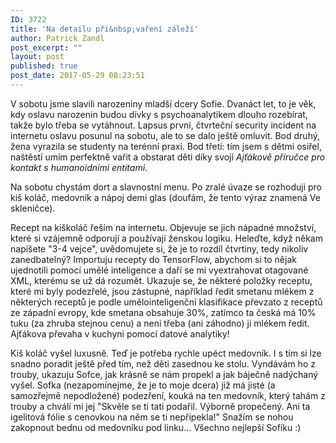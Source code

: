 ```yaml
---
ID: 3722
title: 'Na detailu při&nbsp;vaření záleží'
author: Patrick Zandl
post_excerpt: ""
layout: post
published: true
post_date: 2017-05-29 08:23:51
---
```

V sobotu jsme slavili narozeniny mladší dcery Sofie. Dvanáct let, to je věk, kdy oslavu narozenin budou dívky s psychoanalytikem dlouho rozebírat, takže bylo třeba se vytáhnout. Lapsus první, čtvrteční security incident na internetu oslavu posunul na sobotu, ale to se dalo ještě omluvit. Bod druhý, žena vyrazila se studenty na terénní praxi. Bod třetí: tím jsem s dětmi osiřel, naštěstí umím perfektně vařit a obstarat děti díky svojí <em>Ajťákově příručce pro kontakt s humanoidními entitami</em>.

Na sobotu chystám dort a slavnostní menu. Po zralé úvaze se rozhoduji pro kiš koláč, medovník a nápoj demi glas (doufám, že tento výraz znamená Ve skleničce).

Recept na kiškoláč řeším na internetu. Objevuje se jich nápadné množství, které si vzájemně odporují a používají ženskou logiku. Heleďte, když někam napíšete "3-4 vejce", uvědomujete si, že je to rozdíl čtvrtiny, tedy nikoliv zanedbatelný? Importuju recepty do TensorFlow, abychom si to nějak ujednotili pomocí umělé inteligence a daří se mi vyextrahovat otagované XML, kterému se už dá rozumět. Ukazuje se, že některé položky receptu, které mi byly podezřelé, jsou zástupné, například ředit smetanu mlékem z některých receptů je podle umělointeligenční klasifikace převzato z receptů ze západní evropy, kde smetana obsahuje 30%, zatímco ta česká má 10% tuku (za zhruba stejnou cenu) a není třeba (ani záhodno) ji mlékem ředit. Ajťákova převaha v kuchyni pomocí datové analytiky!

Kiš koláč vyšel luxusně. Teď je potřeba rychle upéct medovník. I s tím si lze snadno poradit ještě před tím, než děti zasednou ke stolu. Vyndávám ho z trouby, ukazuju Sofce, jak krásně se nám propekl a jak báječně nadýchaný vyšel. Sofka (nezapomínejme, že je to moje dcera) již má jisté (a samozřejmě nepodložené) podezření, kouká na ten medovník, který tahám z trouby a chválí mi jej "Skvěle se ti tati podařil. Výborně propečený. Ani ta igelitová fólie s cenovkou na něm se ti nepřipekla!"
Snažím se nohou zakopnout bednu od medovníku pod linku...
Všechno nejlepší Sofíku :)
